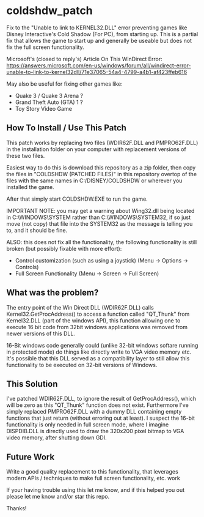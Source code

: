 # coldshdw_patch
Fix to the "Unable to link to KERNEL32.DLL" error preventing games like Disney Interactive's Cold Shadow (For PC), from starting up.
This is a partial fix that allows the game to start up and generally be useable but does not fix the full screen functionality.

Microsoft's (closed to reply's) Article On This WinDirect Error:
https://answers.microsoft.com/en-us/windows/forum/all/windirect-error-unable-to-link-to-kernel32dll/71e37065-54a4-4799-a4b1-af423ffeb616

May also be useful for fixing other games like:
* Quake 3 / Quake 3 Arena ?
* Grand Theft Auto (GTA) 1 ?
* Toy Story Video Game


## How To Install / Use This Patch

This patch works by replacing two files (WDIR62F.DLL and PMPRO62F.DLL) in the installation folder on
your computer with replacement versions of these two files.

Easiest way to do this is download this repository as a zip folder, then copy the files in "COLDSHDW (PATCHED FILES)" in this repository overtop of the files with the same names in C:/DISNEY/COLDSHDW or wherever you installed the game.

After that simply start COLDSHDW.EXE to run the game.

IMPORTANT NOTE:  you may get a warning about Wing32.dll being located in C:\WINDOWS\SYSTEM rather than C:\WINDOWS\SYSTEM32,
if so just move (not copy) that file into the SYSTEM32 as the message is telling you to, and it should be fine.

ALSO:  this does not fix all the functionality, the following functionality is still broken (but possibly fixable with more effort):

* Control customization (such as using a joystick)  (Menu -> Options -> Controls)
* Full Screen Functionality  (Menu -> Screen -> Full Screen)


## What was the problem?

The entry point of the Win Direct DLL (WDIR62F.DLL) calls Kernel32.GetProcAddress() to access a function called "QT_Thunk" from
Kernel32.DLL (part of the windows API), this function allowing one to execute 16 bit code from 32bit windows applications was
removed from newer versions of this DLL.

16-Bit windows code generally could (unlike 32-bit windows softare running in protected mode) do things like directly write to VGA video memory etc.
It's possible that this DLL served as a compatibility layer to still allow this functionality to be executed on 32-bit versions of Windows.


## This Solution

I've patched WDIR62F.DLL, to ignore the result of GetProcAddress(), which will be zero as this "QT_Thunk" function does not exist.
Furthermore I've simply replaced PMPRO62F.DLL with a dummy DLL containing empty functions that just return (without erroring out at least).
I suspect the 16-bit functionality is only needed in full screen mode, where I imagine DISPDIB.DLL is directly used to draw the 320x200
pixel bitmap to VGA video memory, after shutting down GDI.

## Future Work
Write a good quality replacement to this functionality, that leverages modern APIs / techniques to make full screen functionality, etc. work

If your having trouble using this let me know, and if this helped you out please let me know and/or star this repo.

Thanks!
